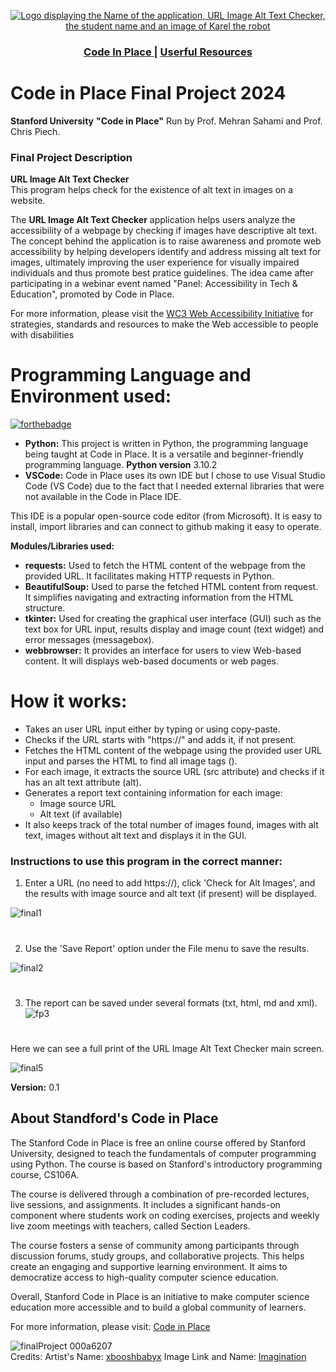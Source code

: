 <p align="center">
  <a href="https://oaoS-Dev/Standford-Code_In_Place-Final-Project-2024">
    <img src="https://github.com/JoaoS-Dev/Standford-Code_In_Place-Final-Project-2024/assets/172130901/d13750a9-81ad-4083-bf83-f3233215278f" alt="Logo displaying the Name of the application, URL Image Alt Text Checker, the student name and an image of Karel the robot" >
  </a>
  <div align="center">
  <h3>
    <a href="codeinplace.standford.edu">
      Code In Place
    </a>
    <span> | </span>
    <a href="https://www.w3.org/WAI/">
      Userful Resources
    </a>
  </h3>
</div>
</P>

# Code in Place Final Project 2024

**Stanford University** **"Code in Place"** Run by Prof. Mehran Sahami and Prof. Chris Piech.
### Final Project Description

**URL Image Alt Text Checker**<br/>
This program helps check for the existence of alt text in images on a website.<br/>

The **URL Image Alt Text Checker** application helps users analyze the accessibility of a webpage by checking if images have descriptive alt text.
The concept behind the application is to raise awareness and promote web accessibility by helping developers identify and address missing alt text 
for images, ultimately improving the user experience for visually impaired individuals and thus promote best pratice guidelines. The idea came after 
participating in a webinar event named "Panel: Accessibility in Tech & Education", promoted by Code in Place.

For more information, please visit the <a href="https://www.w3.org/WAI/"> WC3 Web Accessibility Initiative</a> for strategies, standards and resources to make the Web accessible 
to people with disabilities

 
# Programming Language and Environment used:<br/> 
[![forthebadge](https://forthebadge.com/images/badges/made-with-python.svg)](#features)

 - **Python:** This project is written in Python, the programming language being taught at Code in Place. It is a versatile and beginner-friendly programming language. **Python version** 3.10.2<br/>
 - **VSCode:** Code in Place uses its own IDE but I chose to use Visual Studio Code (VS Code) due to the fact that I needed external libraries that were not available in the 
Code in Place IDE.<br/>

This IDE is a popular open-source code editor (from Microsoft). It is easy to install, import libraries and can connect to github making it easy to operate.

**Modules/Libraries used:**

- **requests:** Used to fetch the HTML content of the webpage from the provided URL. It facilitates making HTTP requests in Python.
- **BeautifulSoup:** Used to parse the fetched HTML content from request. It simplifies navigating and extracting information from the HTML structure.
- **tkinter:** Used for creating the graphical user interface (GUI) such as the text box for URL input, results display and image count (text widget) and error messages (messagebox).
- **webbrowser:** It provides an interface for users to view Web-based content. It will displays web-based documents or web pages.

# **How it works:**

 - Takes an user URL input either by typing or using copy-paste.
 - Checks if the URL starts with "https://" and adds it, if not present.
 - Fetches the HTML content of the webpage using the provided user URL input and parses the HTML to find all image tags (<img>).
 - For each image, it extracts the source URL (src attribute) and checks if it has an alt text attribute (alt).
 - Generates a report text containing information for each image:
     * Image source URL
     * Alt text (if available)
 - It also keeps track of the total number of images found, images with alt text, images without alt text and displays it in the GUI.

### Instructions to use this program in the correct manner:
  1. Enter a URL (no need to add https://), click 'Check for Alt Images', and the results with image source and alt text (if present) will be displayed.<br/>
  
  ![final1](https://github.com/JoaoS-Dev/Standford-Code_In_Place-Final-Project-2024/assets/172130901/545c7bf4-436a-4b62-b2a3-c1b3ff5ad8df)<br/>
  #
  
  2. Use the 'Save Report' option under the File menu to save the results.<br/>
  
  ![final2](https://github.com/JoaoS-Dev/Standford-Code_In_Place-Final-Project-2024/assets/172130901/9dc3532c-3ff9-4a89-8c17-713fcc4e0481)<br/>
  #
  
  3. The report can be saved under several formats (txt, html, md and xml).<br/>
  ![fp3](https://github.com/JoaoS-Dev/Standford-Code_In_Place-Final-Project-2024/assets/172130901/4cce938f-aae2-473e-bdc9-5e96ae5e14ee)<br/>
  #
  
  Here we can see a full print of the URL Image Alt Text Checker main screen.<br/>
  
  ![final5](https://github.com/JoaoS-Dev/Standford-Code_In_Place-Final-Project-2024/assets/172130901/74823ffd-df1b-44be-afe6-605d9c1936e5)

**Version:** 0.1

## About Standford's Code in Place
The Stanford Code in Place is free an online course offered by Stanford University, designed to teach the fundamentals of computer programming using Python. 
The course is based on Stanford's introductory programming course, CS106A.

The course is delivered through a combination of pre-recorded lectures, live sessions, and assignments. It includes a significant hands-on component 
where students work on coding exercises, projects and weekly live zoom meetings with teachers, called Section Leaders.

The course fosters a sense of community among participants through discussion forums, study groups, and collaborative projects. This helps create an 
engaging and supportive learning environment. It aims to democratize access to high-quality computer science education.

Overall, Stanford Code in Place is an initiative to make computer science education more accessible and to build a global community of learners.<br/>

For more information, please visit: <a href="https://codeinplace.standford.edu">Code in Place</a><br/>

![finalProject 000a6207](https://github.com/JoaoS-Dev/Standford-Code_In_Place-Final-Project-2024/assets/172130901/e2d61940-80f9-4aec-96c1-aa2620ef7684)<br/>
Credits: Artist's Name: <a href="https://www.deviantart.com/xbooshbabyx">xbooshbabyx</a> 
Image Link and Name: <a href="https://www.deviantart.com/xbooshbabyx/art/Imagination-124194321">Imagination</a>
